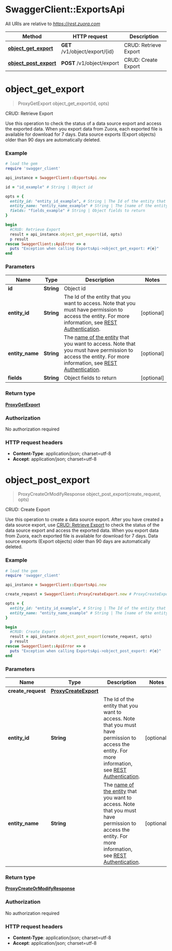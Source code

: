 # SwaggerClient::ExportsApi

All URIs are relative to *https://rest.zuora.com*

Method | HTTP request | Description
------------- | ------------- | -------------
[**object_get_export**](ExportsApi.md#object_get_export) | **GET** /v1/object/export/{id} | CRUD: Retrieve Export
[**object_post_export**](ExportsApi.md#object_post_export) | **POST** /v1/object/export | CRUD: Create Export


# **object_get_export**
> ProxyGetExport object_get_export(id, opts)

CRUD: Retrieve Export

Use this operation to check the status of a data source export and access the exported data.  When you export data from Zuora, each exported file is available for download for 7 days. Data source exports (Export objects) older than 90 days are automatically deleted. 

### Example
```ruby
# load the gem
require 'swagger_client'

api_instance = SwaggerClient::ExportsApi.new

id = "id_example" # String | Object id

opts = { 
  entity_id: "entity_id_example", # String | The Id of the entity that you want to access. Note that you must have permission to access the entity. For more information, see [REST Authentication](https://www.zuora.com/developer/api-reference/#section/Authentication/Entity-Id-and-Entity-Name).
  entity_name: "entity_name_example" # String | The [name of the entity](https://knowledgecenter.zuora.com/BB_Introducing_Z_Business/Multi-entity/B_Introduction_to_Entity_and_Entity_Hierarchy#Name_and_Display_Name) that you want to access. Note that you must have permission to access the entity. For more information, see [REST Authentication](https://www.zuora.com/developer/api-reference/#section/Authentication/Entity-Id-and-Entity-Name).
  fields: "fields_example" # String | Object fields to return
}

begin
  #CRUD: Retrieve Export
  result = api_instance.object_get_export(id, opts)
  p result
rescue SwaggerClient::ApiError => e
  puts "Exception when calling ExportsApi->object_get_export: #{e}"
end
```

### Parameters

Name | Type | Description  | Notes
------------- | ------------- | ------------- | -------------
 **id** | **String**| Object id | 
 **entity_id** | **String**| The Id of the entity that you want to access. Note that you must have permission to access the entity. For more information, see [REST Authentication](https://www.zuora.com/developer/api-reference/#section/Authentication/Entity-Id-and-Entity-Name). | [optional] 
 **entity_name** | **String**| The [name of the entity](https://knowledgecenter.zuora.com/BB_Introducing_Z_Business/Multi-entity/B_Introduction_to_Entity_and_Entity_Hierarchy#Name_and_Display_Name) that you want to access. Note that you must have permission to access the entity. For more information, see [REST Authentication](https://www.zuora.com/developer/api-reference/#section/Authentication/Entity-Id-and-Entity-Name). | [optional] 
 **fields** | **String**| Object fields to return | [optional] 

### Return type

[**ProxyGetExport**](ProxyGetExport.md)

### Authorization

No authorization required

### HTTP request headers

 - **Content-Type**: application/json; charset=utf-8
 - **Accept**: application/json; charset=utf-8



# **object_post_export**
> ProxyCreateOrModifyResponse object_post_export(create_request, opts)

CRUD: Create Export

Use this operation to create a data source export. After you have created a data source export, use [CRUD: Retrieve Export](https://www.zuora.com/developer/api-reference/#operation/Object_GETExport) to check the status of the data source export and access the exported data.  When you export data from Zuora, each exported file is available for download for 7 days. Data source exports (Export objects) older than 90 days are automatically deleted. 

### Example
```ruby
# load the gem
require 'swagger_client'

api_instance = SwaggerClient::ExportsApi.new

create_request = SwaggerClient::ProxyCreateExport.new # ProxyCreateExport | 

opts = { 
  entity_id: "entity_id_example", # String | The Id of the entity that you want to access. Note that you must have permission to access the entity. For more information, see [REST Authentication](https://www.zuora.com/developer/api-reference/#section/Authentication/Entity-Id-and-Entity-Name).
  entity_name: "entity_name_example" # String | The [name of the entity](https://knowledgecenter.zuora.com/BB_Introducing_Z_Business/Multi-entity/B_Introduction_to_Entity_and_Entity_Hierarchy#Name_and_Display_Name) that you want to access. Note that you must have permission to access the entity. For more information, see [REST Authentication](https://www.zuora.com/developer/api-reference/#section/Authentication/Entity-Id-and-Entity-Name).
}

begin
  #CRUD: Create Export
  result = api_instance.object_post_export(create_request, opts)
  p result
rescue SwaggerClient::ApiError => e
  puts "Exception when calling ExportsApi->object_post_export: #{e}"
end
```

### Parameters

Name | Type | Description  | Notes
------------- | ------------- | ------------- | -------------
 **create_request** | [**ProxyCreateExport**](ProxyCreateExport.md)|  | 
 **entity_id** | **String**| The Id of the entity that you want to access. Note that you must have permission to access the entity. For more information, see [REST Authentication](https://www.zuora.com/developer/api-reference/#section/Authentication/Entity-Id-and-Entity-Name). | [optional] 
 **entity_name** | **String**| The [name of the entity](https://knowledgecenter.zuora.com/BB_Introducing_Z_Business/Multi-entity/B_Introduction_to_Entity_and_Entity_Hierarchy#Name_and_Display_Name) that you want to access. Note that you must have permission to access the entity. For more information, see [REST Authentication](https://www.zuora.com/developer/api-reference/#section/Authentication/Entity-Id-and-Entity-Name). | [optional] 

### Return type

[**ProxyCreateOrModifyResponse**](ProxyCreateOrModifyResponse.md)

### Authorization

No authorization required

### HTTP request headers

 - **Content-Type**: application/json; charset=utf-8
 - **Accept**: application/json; charset=utf-8



